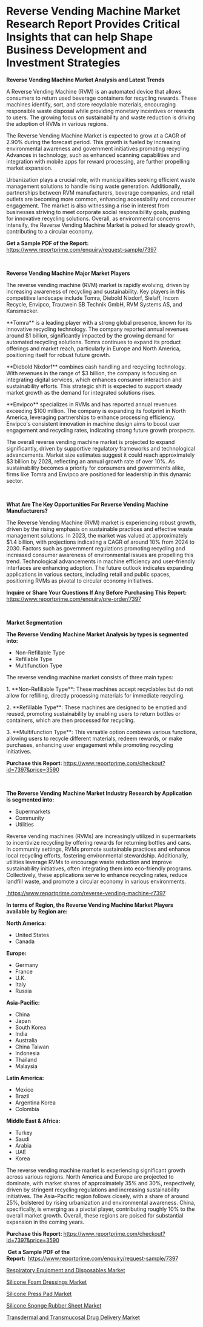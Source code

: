 <p><h1>Reverse Vending Machine Market Research Report Provides Critical Insights that can help Shape Business Development and Investment Strategies</h1></p><p><strong>Reverse Vending Machine Market Analysis and Latest Trends</strong></p>
<p><p>A Reverse Vending Machine (RVM) is an automated device that allows consumers to return used beverage containers for recycling rewards. These machines identify, sort, and store recyclable materials, encouraging responsible waste disposal while providing monetary incentives or rewards to users. The growing focus on sustainability and waste reduction is driving the adoption of RVMs in various regions.</p><p>The Reverse Vending Machine Market is expected to grow at a CAGR of 2.90% during the forecast period. This growth is fueled by increasing environmental awareness and government initiatives promoting recycling. Advances in technology, such as enhanced scanning capabilities and integration with mobile apps for reward processing, are further propelling market expansion. </p><p>Urbanization plays a crucial role, with municipalities seeking efficient waste management solutions to handle rising waste generation. Additionally, partnerships between RVM manufacturers, beverage companies, and retail outlets are becoming more common, enhancing accessibility and consumer engagement. The market is also witnessing a rise in interest from businesses striving to meet corporate social responsibility goals, pushing for innovative recycling solutions. Overall, as environmental concerns intensify, the Reverse Vending Machine Market is poised for steady growth, contributing to a circular economy.</p></p>
<p><strong>Get a Sample PDF of the Report:&nbsp;</strong> <a href="https://www.reportprime.com/enquiry/request-sample/7397?utm_campaign=1144&utm_medium=2&utm_source=Github&utm_content=ia&utm_term=25112024&utm_id=reverse-vending-machine">https://www.reportprime.com/enquiry/request-sample/7397</a></p>
<p>&nbsp;</p>
<p><strong>Reverse Vending Machine Major Market Players</strong></p>
<p><p>The reverse vending machine (RVM) market is rapidly evolving, driven by increasing awareness of recycling and sustainability. Key players in this competitive landscape include Tomra, Diebold Nixdorf, Sielaff, Incom Recycle, Envipco, Trautwein SB Technik GmbH, RVM Systems AS, and Kansmacker.</p><p>**Tomra** is a leading player with a strong global presence, known for its innovative recycling technology. The company reported annual revenues around $1 billion, significantly impacted by the growing demand for automated recycling solutions. Tomra continues to expand its product offerings and market reach, particularly in Europe and North America, positioning itself for robust future growth.</p><p>**Diebold Nixdorf** combines cash handling and recycling technology. With revenues in the range of $3 billion, the company is focusing on integrating digital services, which enhances consumer interaction and sustainability efforts. This strategic shift is expected to support steady market growth as the demand for integrated solutions rises.</p><p>**Envipco** specializes in RVMs and has reported annual revenues exceeding $100 million. The company is expanding its footprint in North America, leveraging partnerships to enhance processing efficiency. Envipco's consistent innovation in machine design aims to boost user engagement and recycling rates, indicating strong future growth prospects.</p><p>The overall reverse vending machine market is projected to expand significantly, driven by supportive regulatory frameworks and technological advancements. Market size estimates suggest it could reach approximately $3 billion by 2028, reflecting an annual growth rate of over 10%. As sustainability becomes a priority for consumers and governments alike, firms like Tomra and Envipco are positioned for leadership in this dynamic sector.</p></p>
<p>&nbsp;</p>
<p><strong>What Are The Key Opportunities For Reverse Vending Machine Manufacturers?</strong></p>
<p><p>The Reverse Vending Machine (RVM) market is experiencing robust growth, driven by the rising emphasis on sustainable practices and effective waste management solutions. In 2023, the market was valued at approximately $1.4 billion, with projections indicating a CAGR of around 10% from 2024 to 2030. Factors such as government regulations promoting recycling and increased consumer awareness of environmental issues are propelling this trend. Technological advancements in machine efficiency and user-friendly interfaces are enhancing adoption. The future outlook indicates expanding applications in various sectors, including retail and public spaces, positioning RVMs as pivotal to circular economy initiatives.</p></p>
<p><strong>Inquire or Share Your Questions If Any Before Purchasing This Report:</strong> <a href="https://www.reportprime.com/enquiry/pre-order/7397?utm_campaign=1144&utm_medium=2&utm_source=Github&utm_content=ia&utm_term=25112024&utm_id=reverse-vending-machine">https://www.reportprime.com/enquiry/pre-order/7397</a></p>
<p>&nbsp;</p>
<p><strong>Market Segmentation</strong></p>
<p><strong>The Reverse Vending Machine Market Analysis by types is segmented into:</strong></p>
<p><ul><li>Non-Refillable Type</li><li>Refillable Type</li><li>Multifunction Type</li></ul></p>
<p><p>The reverse vending machine market consists of three main types: </p><p>1. **Non-Refillable Type**: These machines accept recyclables but do not allow for refilling, directly processing materials for immediate recycling.</p><p>  </p><p>2. **Refillable Type**: These machines are designed to be emptied and reused, promoting sustainability by enabling users to return bottles or containers, which are then processed for recycling.</p><p>3. **Multifunction Type**: This versatile option combines various functions, allowing users to recycle different materials, redeem rewards, or make purchases, enhancing user engagement while promoting recycling initiatives.</p></p>
<p><strong>Purchase this Report:&nbsp;</strong><a href="https://www.reportprime.com/checkout?id=7397&price=3590&utm_campaign=1144&utm_medium=2&utm_source=Github&utm_content=ia&utm_term=25112024&utm_id=reverse-vending-machine">https://www.reportprime.com/checkout?id=7397&price=3590</a></p>
<p>&nbsp;</p>
<p><strong>The Reverse Vending Machine Market Industry Research by Application is segmented into:</strong></p>
<p><ul><li>Supermarkets</li><li>Community</li><li>Utilities</li></ul></p>
<p><p>Reverse vending machines (RVMs) are increasingly utilized in supermarkets to incentivize recycling by offering rewards for returning bottles and cans. In community settings, RVMs promote sustainable practices and enhance local recycling efforts, fostering environmental stewardship. Additionally, utilities leverage RVMs to encourage waste reduction and improve sustainability initiatives, often integrating them into eco-friendly programs. Collectively, these applications serve to enhance recycling rates, reduce landfill waste, and promote a circular economy in various environments.</p></p>
<p><a href="https://www.reportprime.com/reverse-vending-machine-r7397?utm_campaign=1144&utm_medium=2&utm_source=Github&utm_content=ia&utm_term=25112024&utm_id=reverse-vending-machine">&nbsp;https://www.reportprime.com/reverse-vending-machine-r7397</a></p>
<p><strong>In terms of Region, the Reverse Vending Machine Market Players available by Region are:</strong></p>
<p>
    <p> <strong> North America: </strong>
        <ul>
            <li>United States</li>
            <li>Canada</li>
        </ul>
        </p> 
    <p> <strong> Europe: </strong>
        <ul>
            <li>Germany</li>
            <li>France</li>
            <li>U.K.</li>
            <li>Italy</li>
            <li>Russia</li>
        </ul>
        </p> 
    <p> <strong> Asia-Pacific: </strong>
        <ul>
            <li>China</li>
            <li>Japan</li>
            <li>South Korea</li>
            <li>India</li>
            <li>Australia</li>
            <li>China Taiwan</li>
            <li>Indonesia</li>
            <li>Thailand</li>
            <li>Malaysia</li>
        </ul>
        </p> 
    <p> <strong> Latin America: </strong>
        <ul>
            <li>Mexico</li>
            <li>Brazil</li>
            <li>Argentina Korea</li>
            <li>Colombia</li>
        </ul>
        </p> 
    <p> <strong> Middle East & Africa: </strong>
        <ul>
            <li>Turkey</li>
            <li>Saudi</li>
            <li>Arabia</li>
            <li>UAE</li>
            <li>Korea</li>
        </ul>
    </p>
    </p>
<p><p>The reverse vending machine market is experiencing significant growth across various regions. North America and Europe are projected to dominate, with market shares of approximately 35% and 30%, respectively, driven by stringent recycling regulations and increasing sustainability initiatives. The Asia-Pacific region follows closely, with a share of around 25%, bolstered by rising urbanization and environmental awareness. China, specifically, is emerging as a pivotal player, contributing roughly 10% to the overall market growth. Overall, these regions are poised for substantial expansion in the coming years.</p></p>
<p><strong>Purchase this Report: </strong><a href="https://www.reportprime.com/checkout?id=7397&price=3590&utm_campaign=1144&utm_medium=2&utm_source=Github&utm_content=ia&utm_term=25112024&utm_id=reverse-vending-machine">https://www.reportprime.com/checkout?id=7397&price=3590</a></p>
<p>&nbsp;<strong>Get a Sample PDF of the Report:&nbsp;&nbsp;</strong><a href="https://www.reportprime.com/enquiry/request-sample/7397?utm_campaign=1144&utm_medium=2&utm_source=Github&utm_content=ia&utm_term=25112024&utm_id=reverse-vending-machine">https://www.reportprime.com/enquiry/request-sample/7397</a></p>
<p><strong></strong></p>
<p><p><a href="https://issuu.com/reportprime-2/docs/respiratory-equipment-and-disposabl_7f4544c7a0052f?utm_campaign=1144&utm_medium=2&utm_source=Github&utm_content=ia&utm_term=25112024&utm_id=reverse-vending-machine">Respiratory Equipment and Disposables Market</a></p><p><a href="https://www.linkedin.com/pulse/navigating-global-silicone-foam-dressings-market-landscape-trends-vduic?utm_campaign=1144&utm_medium=2&utm_source=Github&utm_content=ia&utm_term=25112024&utm_id=reverse-vending-machine">Silicone Foam Dressings Market</a></p><p><a href="https://www.linkedin.com/pulse/silicone-press-pad-market-navigating-challenges-unlocking-uphze?utm_campaign=1144&utm_medium=2&utm_source=Github&utm_content=ia&utm_term=25112024&utm_id=reverse-vending-machine">Silicone Press Pad Market</a></p><p><a href="https://www.linkedin.com/pulse/silicone-sponge-rubber-sheet-landscape-product-spectrum-4hr8e?utm_campaign=1144&utm_medium=2&utm_source=Github&utm_content=ia&utm_term=25112024&utm_id=reverse-vending-machine">Silicone Sponge Rubber Sheet Market</a></p><p><a href="https://issuu.com/reportprime-2/docs/transdermal-and-transmucosal-drug-d_1f0c58086be940?utm_campaign=1144&utm_medium=2&utm_source=Github&utm_content=ia&utm_term=25112024&utm_id=reverse-vending-machine">Transdermal and Transmucosal Drug Delivery Market</a></p></p>